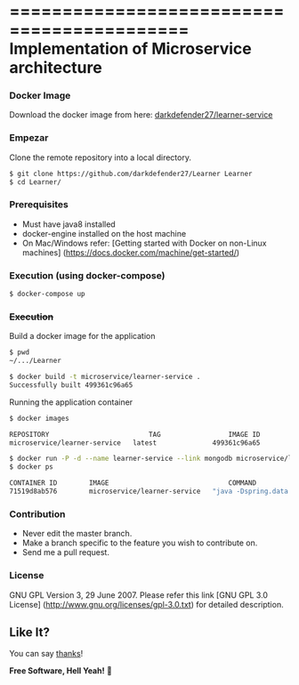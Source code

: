 ===========================================
Implementation of Microservice architecture
===========================================

### Docker Image

Download the docker image from here: [darkdefender27/learner-service](docker.io/darkdefender27/learner-service)

### Empezar

Clone the remote repository into a local directory.

```sh
$ git clone https://github.com/darkdefender27/Learner Learner
$ cd Learner/
```


### Prerequisites

* Must have java8 installed
* docker-engine installed on the host machine
* On Mac/Windows refer: [Getting started with Docker on non-Linux machines] (https://docs.docker.com/machine/get-started/)


### Execution (using docker-compose)

```sh
$ docker-compose up
```


### ~~Execution~~

Build a docker image for the application

```sh
$ pwd
~/.../Learner

$ docker build -t microservice/learner-service .
Successfully built 499361c96a65
```

Running the application container

```sh
$ docker images

REPOSITORY                         TAG                 IMAGE ID            CREATED             SIZE
microservice/learner-service   latest              499361c96a65        6 minutes ago       678.5 MB

$ docker run -P -d --name learner-service --link mongodb microservice/learner-service
$ docker ps

CONTAINER ID        IMAGE                              COMMAND                  CREATED             STATUS              PORTS                      NAMES
71519d8ab576        microservice/learner-service   "java -Dspring.data.m"   4 seconds ago       Up 3 seconds        0.0.0.0:32769->8080/tcp    learner-service

```


### Contribution

* Never edit the master branch.
* Make a branch specific to the feature you wish to contribute on.
* Send me a pull request.


### License

GNU GPL Version 3, 29 June 2007.
Please refer this link [GNU GPL 3.0 License] (http://www.gnu.org/licenses/gpl-3.0.txt) for detailed description.


## Like It?
You can say [thanks](https://saythanks.io/to/darkdefender27)!

**Free Software, Hell Yeah!** :facepunch:
